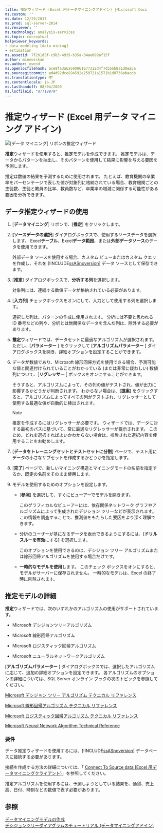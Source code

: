 ```yaml
---
title: 推定ウィザード (Excel 用データマイニングアドイン) |Microsoft Docs
ms.custom: ''
ms.date: 12/29/2017
ms.prod: sql-server-2014
ms.reviewer: ''
ms.technology: analysis-services
ms.topic: conceptual
helpviewer_keywords:
- data modeling [data mining]
- estimation
ms.assetid: 7f2b1d5f-c9b3-4939-b35a-34ae099af15f
author: minewiskan
ms.author: owend
ms.openlocfilehash: ace9fa3a62690061677312d4f7dbb6b8a1d0ea5a
ms.sourcegitcommit: ad4d92dce894592a259721a1571b1d8736abacdb
ms.translationtype: MT
ms.contentlocale: ja-JP
ms.lasthandoff: 08/04/2020
ms.locfileid: "87718879"
---
```

# <a name="estimate-wizard-data-mining-add-ins-for-excel"></a>推定ウィザード (Excel 用データ マイニング アドイン)
  ![[データ マイニング] リボンの推定ウィザード](media/dmc-estimate.gif "[データ マイニング] リボンの推定ウィザード")  
  
 **推定**ウィザードを使用すると、推定モデルを作成できます。 推定モデルは、データからパターンを抽出し、そのパターンを使用して結果に影響を与える要因を予測します。  
  
 推定は数値の結果を予測するために使用されます。 たとえば、教育機関の卒業率をパーセンテージで表した値が対象列に格納されている場合、教育機関ごとの生徒数、生徒と教員の比率、教員数など、卒業率の増減に関係する可能性がある要因を分析できます。  
  
## <a name="using-the-estimate-data-wizard"></a>データ推定ウィザードの使用  
  
1.  [**データマイニング**] リボンで、[**推定**] をクリックします。  
  
2.  **[ソースデータの選択**] ダイアログボックスで、使用するソースデータを選択します。 Excel**テーブル**、Excel**データ範囲**、または**外部データソース**のデータを使用できます。  
  
     外部データ ソースを使用する場合、カスタム ビューまたはカスタム クエリを作成し、それを [!INCLUDE[ssASnoversion](../includes/ssasnoversion-md.md)] データ ソースとして保存できます。  
  
3.  [**推定**] ダイアログボックスで、**分析する列**を選択します。  
  
     対象列には、連続する数値データが格納されている必要があります。  
  
4.  [**入力列**] チェックボックスをオンにして、入力として使用する列を選択します。  
  
     選択した列は、パターンの作成に使用されます。 分析には不要と思われる ID 番号などの列や、分析とは無関係なデータを含んだ列は、除外する必要があります。  
  
5.  **推定**ウィザードでは、データセットに最適なアルゴリズムが選択されます。 ただし、[**パラメーター** ] をクリックして [**アルゴリズムパラメーター** ] ダイアログボックスを開き、詳細オプションを設定することができます。  
  
6.  データが数値であり、Microsoft 線形回帰方式を使用できる場合、予測可能な値と関連付けられていることがわかっている (または非常に疑わしい) 数値列について、[**リグレッサー** ] ボックスをオンにすることができます。  
  
     そうすると、アルゴリズムによって、その列の値がテストされ、値が出力に影響するかどうかが判断されます。 わからない場合は、[**提案**] をクリックすると、アルゴリズムによってすべての列がテストされ、リグレッサーとして使用する最適な値が自動的に検出されます。  
  
    > [!NOTE]  
    >  推定を作成するにはリグレッサーが必要です。 ウィザードでは、データに対する最初のパスに基づいて、常に最適なリグレッサーが提示されます。 このため、どれを選択すればよいかわからない場合は、推奨された選択内容を使用することをお勧めします。  
  
7.  [**データをトレーニングセットとテストセットに分割**] ページで、テスト用にデータの小さなサブセットを作成するかどうかを指定します。  
  
8.  [**完了**] ページで、新しいマイニング構造とマイニングモードの名前を指定するか、既定の名前をそのまま使用します。  
  
9. モデルを使用するためのオプションを設定します。  
  
    -   [**参照**] を選択して、すぐにビューアーでモデルを開きます。  
  
         このグラフィカルなビューアーには、依存関係ネットワーク グラフやアルゴリズムによって生成されたデジション ツリーなどが表示されます。 この情報を調査することで、推測値をもたらした要因をより深く理解できます。  
  
    -   分析のユーザーが基になるデータを表示できるようにするには、[**ドリルスルーを有効**にする] を選択します。  
  
         このオプションを使用できるのは、デシジョン ツリー アルゴリズムまたは線形回帰アルゴリズムを使用する場合だけです。  
  
    -   **一時的なモデルを使用**します。 このチェック ボックスをオンにすると、モデルがサーバーに保存されません。 一時的なモデルは、Excel の終了時に削除されます。  
  
## <a name="more-about-estimation-models"></a>推定モデルの詳細  
 **推定**ウィザードでは、次のいずれかのアルゴリズムの使用がサポートされています。  
  
-   Microsoft デシジョンツリーアルゴリズム  
  
-   Microsoft 線形回帰アルゴリズム  
  
-   Microsoft ロジスティック回帰アルゴリズム  
  
-   Microsoft ニューラルネットワークアルゴリズム  
  
 [**アルゴリズムパラメーター** ] ダイアログボックスでは、選択したアルゴリズムに応じて、追加の詳細オプションを設定できます。 各アルゴリズムのオプションの詳細については、SQL Server オンライン ブックの次のトピックを参照してください。  
  
 [Microsoft デシジョン ツリー アルゴリズム テクニカル リファレンス](data-mining/microsoft-decision-trees-algorithm-technical-reference.md)  
  
 [Microsoft 線形回帰アルゴリズム テクニカル リファレンス](data-mining/microsoft-linear-regression-algorithm-technical-reference.md)  
  
 [Microsoft ロジスティック回帰アルゴリズム テクニカル リファレンス](data-mining/microsoft-logistic-regression-algorithm-technical-reference.md)  
  
 [Microsoft Neural Network Algorithm Technical Reference](data-mining/microsoft-neural-network-algorithm-technical-reference.md)  
  
### <a name="requirements"></a>要件  
 データ推定ウィザードを使用するには、[!INCLUDE[ssASnoversion](../includes/ssasnoversion-md.md)] データベースに接続する必要があります。  
  
 接続を作成する方法の詳細については、「 [Connect To Source data &#40;Excel 用データマイニングクライアント&#41;](connect-to-source-data-data-mining-client-for-excel.md)」を参照してください。  
  
 推定アルゴリズムを使用するには、予測しようとしている結果を、通貨、売上高、日付、時刻などの数値で表す必要があります。  
  
## <a name="see-also"></a>参照  
 [データマイニングモデルの作成](creating-a-data-mining-model.md)   
 [デシジョンツリーダイアグラムのチュートリアル &#40;データマイニングアドイン&#41;](decision-tree-diagram-walkthrough-data-mining-add-ins.md)  
  
  

